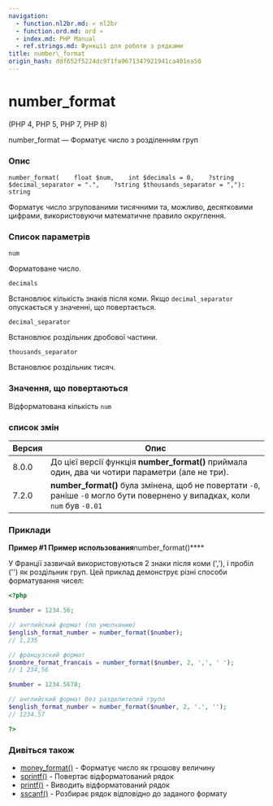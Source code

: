 ```yaml
---
navigation:
  - function.nl2br.md: « nl2br
  - function.ord.md: ord »
  - index.md: PHP Manual
  - ref.strings.md: Функції для роботи з рядками
title: number\_format
origin_hash: ddf652f5224dc9f1fa9671347921941ca401ea50
---
```

# number\_format

(PHP 4, PHP 5, PHP 7, PHP 8)

number\_format — Форматує число з розділенням груп

### Опис

```methodsynopsis
number_format(    float $num,    int $decimals = 0,    ?string $decimal_separator = ".",    ?string $thousands_separator = ","): string
```

Форматує число згрупованими тисячними та, можливо, десятковими цифрами, використовуючи математичне правило округлення.

### Список параметрів

`num`

Форматоване число.

`decimals`

Встановлює кількість знаків після коми. Якщо `decimal_separator` опускається у значенні, що повертається.

`decimal_separator`

Встановлює роздільник дробової частини.

`thousands_separator`

Встановлює роздільник тисяч.

### Значення, що повертаються

Відформатована кількість `num`

### список змін

| Версия | Опис |
| --- | --- |
| 8.0.0 | До цієї версії функція **number\_format()** приймала один, два чи чотири параметри (але не три). |
| 7.2.0 | **number\_format()** була змінена, щоб не повертати `-0`, раніше `-0` могло бути повернено у випадках, коли `num` був `-0.01` |

### Приклади

**Пример #1 Пример использования**number\_format()\*\*\*\*

У Франції зазвичай використовуються 2 знаки після коми (','), і пробіл ('') як роздільник груп. Цей приклад демонструє різні способи форматування чисел:

```php
<?php

$number = 1234.56;

// английский формат (по умолчанию)
$english_format_number = number_format($number);
// 1,235

// французский формат
$nombre_format_francais = number_format($number, 2, ',', ' ');
// 1 234,56

$number = 1234.5678;

// английский формат без разделителей групп
$english_format_number = number_format($number, 2, '.', '');
// 1234.57

?>
```

### Дивіться також

-   [money\_format()](function.money-format.md) \- Форматує число як грошову величину
-   [sprintf()](function.sprintf.md) \- Повертає відформатований рядок
-   [printf()](function.printf.md) \- Виводить відформатований рядок
-   [sscanf()](function.sscanf.md) \- Розбирає рядок відповідно до заданого формату

